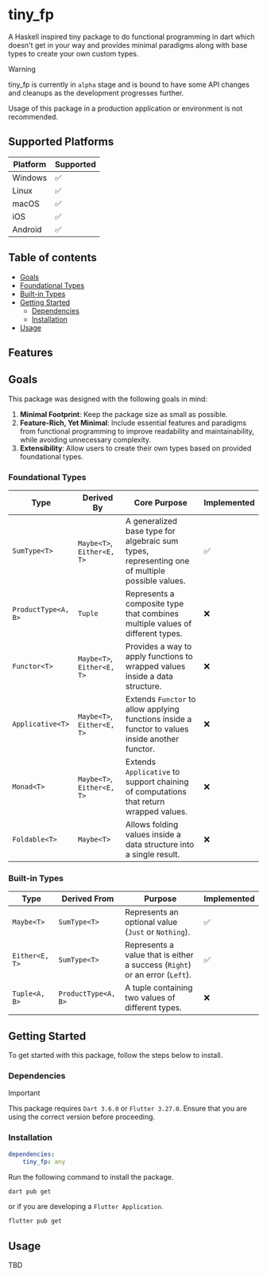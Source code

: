 # tiny_fp

A Haskell inspired tiny package to do functional programming in dart which doesn't get in your way and provides minimal paradigms along with base types to create your own custom types.

> [!WARNING]
>
> tiny_fp is currently in `alpha` stage and is bound to have some API changes and cleanups as the development progresses further.
> 
> Usage of this package in a production application or environment is not recommended.

## Supported Platforms

| Platform | Supported |
| -------------- | --------------- |
| Windows | ✅ |
| Linux | ✅ |
| macOS | ✅ |
| iOS | ✅ |
| Android | ✅ |

## Table of contents
- [Goals](#goals)
- [Foundational Types](#foundational-types)
- [Built-in Types](#built-in-types)
- [Getting Started](#getting-started)
  - [Dependencies](#dependencies)
  - [Installation](#installation)
- [Usage](#usage)

## Features

## Goals

This package was designed with the following goals in mind:

1. **Minimal Footprint**: Keep the package size as small as possible.
2. **Feature-Rich, Yet Minimal**: Include essential features and paradigms from functional programming to improve readability and maintainability, while avoiding unnecessary complexity.
3. **Extensibility**: Allow users to create their own types based on provided foundational types.

### Foundational Types

| Type  | Derived By                             | Core Purpose                                    | Implemented |
| ------------------- | -------------------------------------- | ---------------------------------------------- | ----------- |
| `SumType<T>`        | `Maybe<T>`, `Either<E, T>`            | A generalized base type for algebraic sum types, representing one of multiple possible values. | ✅ |
| `ProductType<A, B>`| `Tuple`                | Represents a composite type that combines multiple values of different types.                | ❌          |
| `Functor<T>`       | `Maybe<T>`, `Either<E, T>` | Provides a way to apply functions to wrapped values inside a data structure.                  | ❌          |
| `Applicative<T>`   | `Maybe<T>`, `Either<E, T>` | Extends `Functor` to allow applying functions inside a functor to values inside another functor. | ❌          |
| `Monad<T>`         | `Maybe<T>`, `Either<E, T>` | Extends `Applicative` to support chaining of computations that return wrapped values.           | ❌          |
| `Foldable<T>`      | `Maybe<T>` | Allows folding values inside a data structure into a single result.                           | ❌          |

### Built-in Types

| Type      | Derived From            | Purpose                                                   | Implemented |
| ------------------- | ----------------------- | --------------------------------------------------------- | ----------- |
| `Maybe<T>`          | `SumType<T>`            | Represents an optional value (`Just` or `Nothing`).       | ✅          |
| `Either<E, T>`      | `SumType<T>`            | Represents a value that is either a success (`Right`) or an error (`Left`). | ✅          |
| `Tuple<A, B>`     | `ProductType<A, B>`| A tuple containing two values of different types.                                | ❌          |

## Getting Started

To get started with this package, follow the steps below to install.

### Dependencies

> [!IMPORTANT]
> This package requires `Dart 3.6.0` or `Flutter 3.27.0`. Ensure that you are using the correct version before proceeding.

### Installation

```yaml
dependencies:
    tiny_fp: any
```

Run the following command to install the package.

```bash
dart pub get
```

or if you are developing a `Flutter Application`.

```bash
flutter pub get
```

## Usage

TBD
